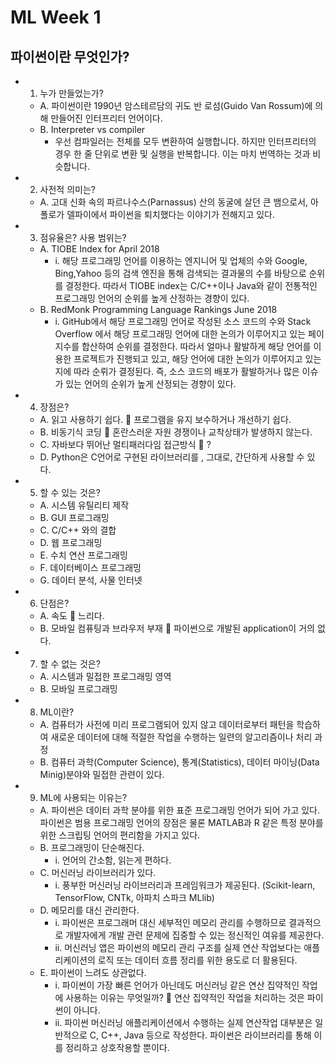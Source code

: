 
# ML Week 1
## 파이썬이란 무엇인가?
* 1.	누가 만들었는가?
  * A.	파이썬이란 1990년 암스테르담의 귀도 반 로섬(Guido Van Rossum)에 의해 만들어진 인터프리터 언어이다.
  * B.	Interpreter vs compiler
    * 우선 컴파일러는 전체를 모두 변환하여 실행합니다. 하지만 인터프리터의 경우 한 줄 단위로 변환 및 실행을 반복합니다. 이는 마치 번역하는 것과 비슷합니다.
* 2.	사전적 의미는?
  * A.	고대 신화 속의 파르나수스(Parnassus) 산의 동굴에 살던 큰 뱀으로서, 아폴로가 델파이에서 파이썬을 퇴치했다는 이야기가 전해지고 있다.
* 3.	점유율은? 사용 범위는?
  * A.	TIOBE Index for April 2018
    * i.	해당 프로그래밍 언어를 이용하는 엔지니어 및 업체의 수와 Google, Bing,Yahoo 등의 검색 엔진을 통해 검색되는 결과물의 수를 바탕으로 순위를 결정한다. 따라서 TIOBE index는 C/C++이나 Java와 같이 전통적인 프로그래밍 언어의 순위를 높게 산정하는 경향이 있다.
  * B.	RedMonk Programming Language Rankings June 2018
    * i.	GitHub에서 해당 프로그래밍 언어로 작성된 소스 코드의 수와 Stack Overflow 에서 해당 프로그래밍 언어에 대한 논의가 이루어지고 있는 페이지수를 합산하여 순위를 결정한다. 따라서 얼마나 활발하게 해당 언어를 이용한 프로젝트가 진행되고 있고, 해당 언어에 대한 논의가 이루어지고 있는지에 따라 순뤼가 결정된다. 즉, 소스 코드의 배포가 활발하거나 많은 이슈가 있는 언어의 순위가 높게 산정되는 경향이 있다.
* 4.	장점은?
  * A.	읽고 사용하기 쉽다.  프로그램을 유지 보수하거나 개선하기 쉽다.
  * B.	비동기식 코딩  혼란스러운 자원 경쟁이나 교착상태가 발생하지 않는다.
  * C.	자바보다 뛰어난 멀티패러다임 접근방식  ?
  * D.	Python은 C언어로 구현된 라이브러리를 , 그대로, 간단하게 사용할 수 있다.
* 5.	할 수 있는 것은?
  * A.	시스템 유틸리티 제작
  * B.	GUI 프로그래밍
  * C.	C/C++ 와의 결합
  * D.	웹 프로그래밍
  * E.	수치 연산 프로그래밍
  * F.	데이터베이스 프로그래밍
  * G.	데이터 분석, 사물 인터넷
* 6.	단점은?
  * A.	속도  느리다.
  * B.	모바일 컴퓨팅과 브라우저 부재  파이썬으로 개발된 application이 거의 없다.
* 7.	할 수 없는 것은?
  * A.	시스템과 밀접한 프로그래밍 영역
  * B.	모바일 프로그래밍
* 8.	ML이란?
  * A.	컴퓨터가 사전에 미리 프로그램되어 있지 않고 데이터로부터 패턴을 학습하여 새로운 데이터에 대해 적절한 작업을 수행하는 일련의 알고리즘이나 처리 과정
  * B.	컴퓨터 과학(Computer Science), 통계(Statistics), 데이터 마이닝(Data Minig)분야와 밀접한 관련이 있다.
* 9.	ML에 사용되는 이유는?
  * A.	파이썬은 데이터 과학 분야를 위한 표준 프로그래밍 언어가 되어 가고 있다. 파이썬은 범용 프로그래밍 언어의 장점은 물론 MATLAB과 R 같은 특정 분야를 위한 스크립팅 언어의 편리함을 가지고 있다.
  * B.	프로그래밍이 단순해진다.
    * i.	언어의 간소함, 읽는게 편하다.
  * C.	머신러닝 라이브러리가 있다.
    * i.	풍부한 머신러닝 라이브러리과 프레임워크가 제공된다. (Scikit-learn, TensorFlow, CNTk, 아파치 스파크 MLlib)
  * D.	메모리를 대신 관리한다.
    * i.	파이썬은 프로그래머 대신 세부적인 메모리 관리를 수행하므로 결과적으로 개발자에게 개발 관련 문제에 집중할 수 있는 정신적인 여유를 제공한다.
    * ii.	머신러닝 앱은 파이썬의 메모리 관리 구조를 실제 연산 작업보다는 애플리케이션의 로직 또는 데이터 흐름 정리를 위한 용도로 더 활용된다.
  * E.	파이썬이 느려도 상관없다.
    * i.	파이썬이 가장 빠른 언어가 아닌데도 머신러닝 같은 연산 집약적인 작업에 사용하는 이유는 무엇일까?  연산 집약적인 작업을 처리하는 것은 파이썬이 아니다.  
    * ii.	파이썬 머신러닝 애플리케이션에서 수행하는 실제 연산작업 대부분은 일반적으로 C, C++, Java 등으로 작성한다. 파이썬은 라이브러리를 통해 이를 정리하고 상호작용할 뿐이다.
